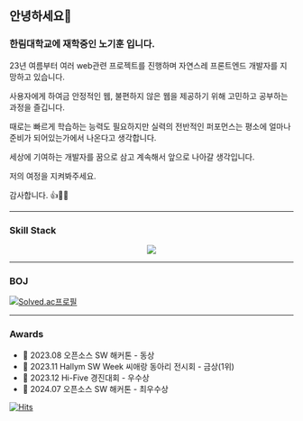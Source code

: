 ## 안녕하세요👋

### 한림대학교에 재학중인 노기훈 입니다.

23년 여름부터 여러 web관련 프로젝트를 진행하며 자연스레 프론트엔드 개발자를 지망하고 있습니다.

사용자에게 하여금 안정적인 웹, 불편하지 않은 웹을 제공하기 위해 고민하고 공부하는 과정을 즐깁니다.

때로는 빠르게 학습하는 능력도 필요하지만 실력의 전반적인 퍼포먼스는 평소에 얼마나 준비가 되어있는가에서 나온다고 생각합니다.

세상에 기여하는 개발자를 꿈으로 삼고 계속해서 앞으로 나아갈 생각입니다.

저의 여정을 지켜봐주세요.

감사합니다.
👍🌟😊

---
### Skill Stack
<p align="center">
  <a href="https://skillicons.dev">
    <img src="https://skillicons.dev/icons?i=react,javascript,typescript,styledcomponents,sass,vite,vscode,githubactions" />
  </a>
</p>

---
### BOJ

[![Solved.ac프로필](http://mazassumnida.wtf/api/v2/generate_badge?boj=shrlgns1107)](https://solved.ac/shrlgns1107)

---
### Awards

- 🥉 2023.08 오픈소스 SW 해커톤 - 동상
- 🥇 2023.11 Hallym SW Week 씨애랑 동아리 전시회 - 금상(1위)
- 🥉 2023.12 Hi-Five 경진대회 - 우수상
- 🥇 2024.07 오픈소스 SW 해커톤 - 최우수상


[![Hits](https://hits.seeyoufarm.com/api/count/incr/badge.svg?url=https%3A%2F%2Fgithub.com%2FNohgh&count_bg=%23D5D5D5&title_bg=%23555555&icon=github.svg&icon_color=%23E7E7E7&title=view&edge_flat=false)](https://hits.seeyoufarm.com)
